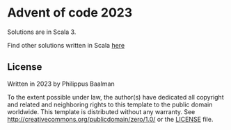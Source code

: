 # Advent of code 2023

Solutions are in Scala 3.

Find other solutions written in Scala [here](https://scalacenter.github.io/scala-advent-of-code/2023/)

## License

Written in 2023 by Philippus Baalman

To the extent possible under law, the author(s) have dedicated all copyright and related and neighboring rights to this template to the public domain worldwide. This template is distributed without any warranty. See http://creativecommons.org/publicdomain/zero/1.0/ or the [LICENSE](license) file.
